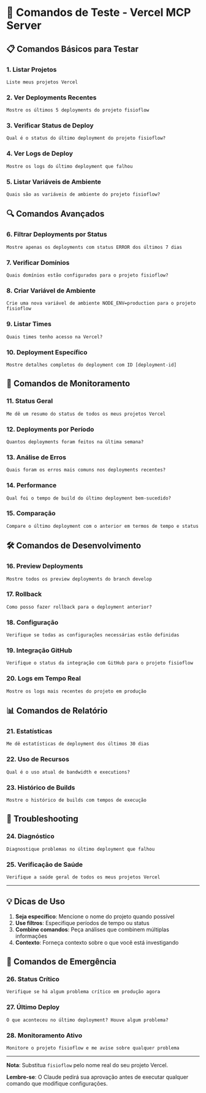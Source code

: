 # 🧪 Comandos de Teste - Vercel MCP Server

## 📋 Comandos Básicos para Testar

### 1. Listar Projetos

```
Liste meus projetos Vercel
```

### 2. Ver Deployments Recentes

```
Mostre os últimos 5 deployments do projeto fisioflow
```

### 3. Verificar Status de Deploy

```
Qual é o status do último deployment do projeto fisioflow?
```

### 4. Ver Logs de Deploy

```
Mostre os logs do último deployment que falhou
```

### 5. Listar Variáveis de Ambiente

```
Quais são as variáveis de ambiente do projeto fisioflow?
```

## 🔍 Comandos Avançados

### 6. Filtrar Deployments por Status

```
Mostre apenas os deployments com status ERROR dos últimos 7 dias
```

### 7. Verificar Domínios

```
Quais domínios estão configurados para o projeto fisioflow?
```

### 8. Criar Variável de Ambiente

```
Crie uma nova variável de ambiente NODE_ENV=production para o projeto fisioflow
```

### 9. Listar Times

```
Quais times tenho acesso na Vercel?
```

### 10. Deployment Específico

```
Mostre detalhes completos do deployment com ID [deployment-id]
```

## 🚀 Comandos de Monitoramento

### 11. Status Geral

```
Me dê um resumo do status de todos os meus projetos Vercel
```

### 12. Deployments por Período

```
Quantos deployments foram feitos na última semana?
```

### 13. Análise de Erros

```
Quais foram os erros mais comuns nos deployments recentes?
```

### 14. Performance

```
Qual foi o tempo de build do último deployment bem-sucedido?
```

### 15. Comparação

```
Compare o último deployment com o anterior em termos de tempo e status
```

## 🛠️ Comandos de Desenvolvimento

### 16. Preview Deployments

```
Mostre todos os preview deployments do branch develop
```

### 17. Rollback

```
Como posso fazer rollback para o deployment anterior?
```

### 18. Configuração

```
Verifique se todas as configurações necessárias estão definidas
```

### 19. Integração GitHub

```
Verifique o status da integração com GitHub para o projeto fisioflow
```

### 20. Logs em Tempo Real

```
Mostre os logs mais recentes do projeto em produção
```

## 📊 Comandos de Relatório

### 21. Estatísticas

```
Me dê estatísticas de deployment dos últimos 30 dias
```

### 22. Uso de Recursos

```
Qual é o uso atual de bandwidth e executions?
```

### 23. Histórico de Builds

```
Mostre o histórico de builds com tempos de execução
```

## 🔧 Troubleshooting

### 24. Diagnóstico

```
Diagnostique problemas no último deployment que falhou
```

### 25. Verificação de Saúde

```
Verifique a saúde geral de todos os meus projetos Vercel
```

---

## 💡 Dicas de Uso

1. **Seja específico**: Mencione o nome do projeto quando possível
2. **Use filtros**: Especifique períodos de tempo ou status
3. **Combine comandos**: Peça análises que combinem múltiplas informações
4. **Contexto**: Forneça contexto sobre o que você está investigando

## 🚨 Comandos de Emergência

### 26. Status Crítico

```
Verifique se há algum problema crítico em produção agora
```

### 27. Último Deploy

```
O que aconteceu no último deployment? Houve algum problema?
```

### 28. Monitoramento Ativo

```
Monitore o projeto fisioflow e me avise sobre qualquer problema
```

---

**Nota**: Substitua `fisioflow` pelo nome real do seu projeto Vercel.

**Lembre-se**: O Claude pedirá sua aprovação antes de executar qualquer comando que modifique configurações.
